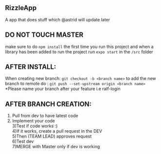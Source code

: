 ## RizzleApp
A app that does stuff which @astrid will update later

## DO NOT TOUCH MASTER
make sure to do ``npm install`` the first time you run this project and when a library has been added
to run the project run ``expo start`` in the ``/src`` folder 

## AFTER INSTALL:
When creating new branch: ``git checkout -b <branch name>``
to add the new branch to remote do : ``git push --set-upstream origin <branch name>``
*Please name your branch after your feature i.e ralf-login

## AFTER BRANCH CREATION: 
1) Pull from dev to have latest code <br/>
2) Implement your code<br/>
3)Test if code works :)<br/>
4)If it works, create a pull request in the DEV<br/>
5)Then (TEAM LEAD) approves request <br/>
6)Test dev<br/>
7)MERGE with Master only if dev is working<br/>




